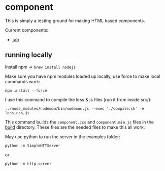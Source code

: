 # component

This is simply a testing ground for making HTML based components.

Current components:

* [tab](./src/tab/)


## running locally

Install npm -> `brew install nodejs`

Make sure you have npm modules loaded up locally, use force to make local commands work:

```shell
npm install --force
````

I use this command to compile the less & js files (run it from inside src/):

```shell
../node_modules/nodemon/bin/nodemon.js --exec './compile.sh' -e less,css,js
```

This command builds the `component.css` and `component.min.js` files in the [build](./build/)
directory.  These files are the needed files to make this all work.


May use python to run the server in the examples folder:

```shell
python -m SimpleHTTServer
```

or

```shell
python -m http.server
```